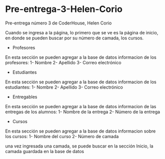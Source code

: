 # Pre-entrega-3-Helen-Corio
Pre-entrega número 3 de CoderHouse, Helen Corio

Cuando se ingresa a la página, lo primero que se ve es la página de inicio, en donde se pueden buscar por su número de camada, los cursos.

- Profesores 

En esta sección se pueden agregar a la base de datos informacion de los profesores: 
1- Nombre
2- Apellido
3- Correo electrónico

- Estudiantes 

En esta sección se pueden agregar a la base de datos informacion de los estudiantes:
1- Nombre
2- Apellido
3- Correo electrónico

- Entregables 

 En esta sección se pueden agregar a la base de datos informacion de las entregas de los alumnos:
1- Nombre de la entrega
2- Número de la entrega

- Cursos 

En esta sección se pueden agregar a la base de datos informacion sobre los cursos:
1- Nombre del curso
2- Número de camada

una vez ingresada una camada, se puede buscar en la sección Inicio, la camada guardada en la base de datos


